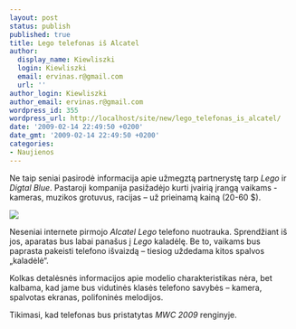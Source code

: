 ```yaml
---
layout: post
status: publish
published: true
title: Lego telefonas iš Alcatel
author:
  display_name: Kiewliszki
  login: Kiewliszki
  email: ervinas.r@gmail.com
  url: ''
author_login: Kiewliszki
author_email: ervinas.r@gmail.com
wordpress_id: 355
wordpress_url: http://localhost/site/new/lego_telefonas_is_alcatel/
date: '2009-02-14 22:49:50 +0200'
date_gmt: '2009-02-14 22:49:50 +0200'
categories:
- Naujienos
---
```

<p>Ne taip seniai pasirodė informacija apie užmegztą partnerystę tarp <i>Lego</i> ir <i>Digtal Blue</i>. Pastaroji kompanija pasižadėjo kurti įvairią įrangą vaikams - kameras, muzikos grotuvus, racijas – už prieinamą kainą (20-60 $).</p>
<p><img src="http://svarke.technews.lt/lego" /></p>
<p>Neseniai internete pirmojo <i>Alcatel Lego</i> telefono nuotrauka. Sprendžiant iš jos, aparatas bus labai panašus į <i>Lego</i> kaladėlę. Be to, vaikams bus paprasta pakeisti telefono išvaizdą – tiesiog uždedama kitos spalvos „kaladėlė“. </p>
<p>Kolkas detalėsnės informacijos apie modelio charakteristikas nėra, bet kalbama, kad jame bus vidutinės klasės telefono savybės – kamera, spalvotas ekranas, polifoninės melodijos. </p>
<p>Tikimasi, kad telefonas bus pristatytas <i>MWC 2009</i> renginyje. </p>
